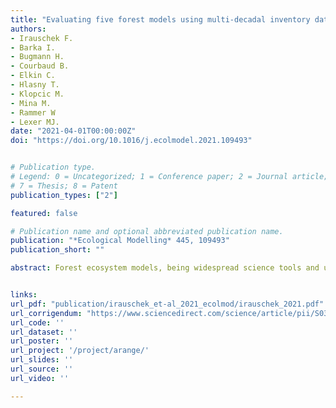 ```yaml
---
title: "Evaluating five forest models using multi-decadal inventory data from mountain forests"
authors:
- Irauschek F.
- Barka I.
- Bugmann H.
- Courbaud B.
- Elkin C.
- Hlasny T.
- Klopcic M.
- Mina M.
- Rammer W
- Lexer MJ.
date: "2021-04-01T00:00:00Z"
doi: "https://doi.org/10.1016/j.ecolmodel.2021.109493"


# Publication type.
# Legend: 0 = Uncategorized; 1 = Conference paper; 2 = Journal article; 3 = Preprint / Working Paper; 4 = Report; 5 = Book; 6 = Book section;
# 7 = Thesis; 8 = Patent
publication_types: ["2"]

featured: false

# Publication name and optional abbreviated publication name.
publication: "*Ecological Modelling* 445, 109493"
publication_short: ""

abstract: Forest ecosystem models, being widespread science tools and used for forest management decision support are usually evaluated individually against field data sets, while model intercomparison and joint evaluation studies are rare. We tested five forest models according to a harmonized protocol against data from nine forest compartments in the Snĕžnik region, in Slovenia. The suite of models included stand- and landscape-scale, empirical- and process-based models used across Europe. The test dataset originated from inventory data covering 50 years (tree measurements 1963, 1983 and 2013) and included annual harvesting records at tree level. Uncertainties in data and forest conditions were considered by defining 12 scenarios varying initial regeneration, browsing pressure and harvest modalities. We evaluated the models` ability to initialize forest conditions accurately, whether management interventions could be implemented based on harvest records, and how well basal area and diameter structure could be predicted. Simulation results for basal area development showed good to satisfactory performance for all models, at which SAMSARA2, SIBYLA and PICUS showed the best agreement. Comparison of simulated and observed diameter distributions showed good performance of ForClim, PICUS, SAMSARA2 and SIBYLA. Model output variability was between 6% and 24%, indicating the relevance to consider uncertainties that can be attributed to specific sources. There was no clear hierarchy between more empirical or more process-based models regarding accuracy of stand development projections. The cohort-based landscape model LandClim showed the lowest stand-level accuracy and scenario sensitivity, but results nevertheless qualified it for complementary application at landscape scale. Within individual-based models, spatially explicit models seemed to be more suitable for heterogeneous mixed mountain forests. The findings demonstrated the usefulness of inventory datasets for model testing and intercomparison.


links:
url_pdf: "publication/irauschek_et-al_2021_ecolmod/irauschek_2021.pdf"
url_corrigendum: "https://www.sciencedirect.com/science/article/pii/S0304380022001235?via%3Dihub"
url_code: ''
url_dataset: ''
url_poster: ''
url_project: '/project/arange/'
url_slides: ''
url_source: ''
url_video: ''

---
```

